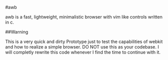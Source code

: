 #awb

awb is a fast, lightweight, minimalistic browser with vim like controls written in c.

##Warning

This is a very quick and dirty Prototype just to test the capabilities of webkit and how to realize a simple browser. DO NOT use this as your codebase. I will completly rewrite this code whenever I find the time to continue with it.
